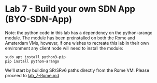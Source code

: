 # Lab 7 - Build your own SDN App (BYO-SDN-App)
Note: the python code in this lab has a dependency on the python-arango module. The module has been preinstalled on both the Rome and Amsterdam VMs, however, if one wishes to recreate this lab in their own environment any client node will need to install the module:
```
sudo apt install python3-pip
pip install python-arango 
```
We'll start by building SR/SRv6 paths directly from the Rome VM. Please proceed to [lab_7-Rome.md](https://github.com/jalapeno/SRv6_dCloud_Lab/blob/main/lab_7/lab_7-Rome.md)
